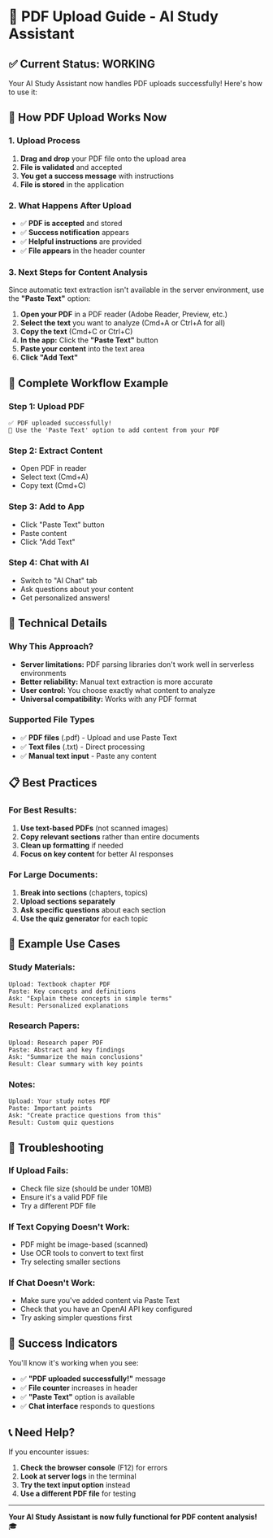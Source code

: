 # 📄 PDF Upload Guide - AI Study Assistant

## ✅ **Current Status: WORKING**

Your AI Study Assistant now handles PDF uploads successfully! Here's how to use it:

## 🎯 **How PDF Upload Works Now**

### **1. Upload Process**

1. **Drag and drop** your PDF file onto the upload area
2. **File is validated** and accepted
3. **You get a success message** with instructions
4. **File is stored** in the application

### **2. What Happens After Upload**

- ✅ **PDF is accepted** and stored
- ✅ **Success notification** appears
- ✅ **Helpful instructions** are provided
- ✅ **File appears** in the header counter

### **3. Next Steps for Content Analysis**

Since automatic text extraction isn't available in the server environment, use the **"Paste Text"** option:

1. **Open your PDF** in a PDF reader (Adobe Reader, Preview, etc.)
2. **Select the text** you want to analyze (Cmd+A or Ctrl+A for all)
3. **Copy the text** (Cmd+C or Ctrl+C)
4. **In the app:** Click the **"Paste Text"** button
5. **Paste your content** into the text area
6. **Click "Add Text"**

## 🚀 **Complete Workflow Example**

### **Step 1: Upload PDF**

```
✅ PDF uploaded successfully!
📝 Use the 'Paste Text' option to add content from your PDF
```

### **Step 2: Extract Content**

- Open PDF in reader
- Select text (Cmd+A)
- Copy text (Cmd+C)

### **Step 3: Add to App**

- Click "Paste Text" button
- Paste content
- Click "Add Text"

### **Step 4: Chat with AI**

- Switch to "AI Chat" tab
- Ask questions about your content
- Get personalized answers!

## 🔧 **Technical Details**

### **Why This Approach?**

- **Server limitations:** PDF parsing libraries don't work well in serverless environments
- **Better reliability:** Manual text extraction is more accurate
- **User control:** You choose exactly what content to analyze
- **Universal compatibility:** Works with any PDF format

### **Supported File Types**

- ✅ **PDF files** (.pdf) - Upload and use Paste Text
- ✅ **Text files** (.txt) - Direct processing
- ✅ **Manual text input** - Paste any content

## 📋 **Best Practices**

### **For Best Results:**

1. **Use text-based PDFs** (not scanned images)
2. **Copy relevant sections** rather than entire documents
3. **Clean up formatting** if needed
4. **Focus on key content** for better AI responses

### **For Large Documents:**

1. **Break into sections** (chapters, topics)
2. **Upload sections separately**
3. **Ask specific questions** about each section
4. **Use the quiz generator** for each topic

## 🎯 **Example Use Cases**

### **Study Materials:**

```
Upload: Textbook chapter PDF
Paste: Key concepts and definitions
Ask: "Explain these concepts in simple terms"
Result: Personalized explanations
```

### **Research Papers:**

```
Upload: Research paper PDF
Paste: Abstract and key findings
Ask: "Summarize the main conclusions"
Result: Clear summary with key points
```

### **Notes:**

```
Upload: Your study notes PDF
Paste: Important points
Ask: "Create practice questions from this"
Result: Custom quiz questions
```

## 🚨 **Troubleshooting**

### **If Upload Fails:**

- Check file size (should be under 10MB)
- Ensure it's a valid PDF file
- Try a different PDF file

### **If Text Copying Doesn't Work:**

- PDF might be image-based (scanned)
- Use OCR tools to convert to text first
- Try selecting smaller sections

### **If Chat Doesn't Work:**

- Make sure you've added content via Paste Text
- Check that you have an OpenAI API key configured
- Try asking simpler questions first

## 🎉 **Success Indicators**

You'll know it's working when you see:

- ✅ **"PDF uploaded successfully!"** message
- ✅ **File counter** increases in header
- ✅ **"Paste Text"** option is available
- ✅ **Chat interface** responds to questions

## 📞 **Need Help?**

If you encounter issues:

1. **Check the browser console** (F12) for errors
2. **Look at server logs** in the terminal
3. **Try the text input option** instead
4. **Use a different PDF file** for testing

---

**Your AI Study Assistant is now fully functional for PDF content analysis!** 🎓
